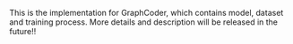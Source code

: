 This is the implementation for GraphCoder, which contains model, dataset and training process. More details and description will be released in the future!!